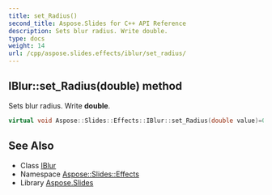 ```yaml
---
title: set_Radius()
second_title: Aspose.Slides for C++ API Reference
description: Sets blur radius. Write double.
type: docs
weight: 14
url: /cpp/aspose.slides.effects/iblur/set_radius/
---
```

## IBlur::set_Radius(double) method


Sets blur radius. Write **double**.

```cpp
virtual void Aspose::Slides::Effects::IBlur::set_Radius(double value)=0
```

## See Also

* Class [IBlur](./)
* Namespace [Aspose::Slides::Effects](../)
* Library [Aspose.Slides](../../)